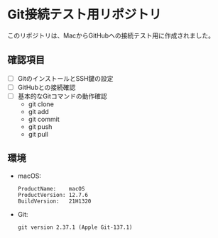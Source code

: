 # Git接続テスト用リポジトリ

このリポジトリは、MacからGitHubへの接続テスト用に作成されました。

## 確認項目
- [ ] GitのインストールとSSH鍵の設定
- [ ] GitHubとの接続確認
- [ ] 基本的なGitコマンドの動作確認
  - git clone
  - git add
  - git commit
  - git push
  - git pull

## 環境
- macOS:
  ```
  ProductName:    macOS
  ProductVersion: 12.7.6
  BuildVersion:   21H1320
  ```
- Git:
  ```
  git version 2.37.1 (Apple Git-137.1)
  ```

